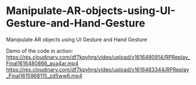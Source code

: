# Manipulate-AR-objects-using-UI-Gesture-and-Hand-Gesture
Manipulate AR objects using UI Gesture and Hand Gesture

Demo of the code in action:
https://res.cloudinary.com/df7kpyhrg/video/upload/v1616480914/RPReplay_Final1616480866_aoa4ar.mp4
https://res.cloudinary.com/df7kpyhrg/video/upload/v1616483344/RPReplay_Final1615968115_zd5ww6.mp4
